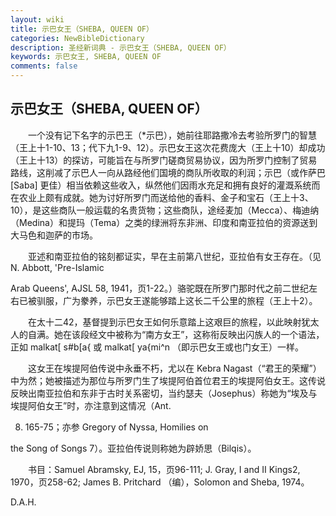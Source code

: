 ```yaml
---
layout: wiki
title: 示巴女王（SHEBA, QUEEN OF）
categories: NewBibleDictionary
description: 圣经新词典 - 示巴女王（SHEBA, QUEEN OF）
keywords: 示巴女王, SHEBA, QUEEN OF
comments: false
---
```


## 示巴女王（SHEBA, QUEEN OF）

　　一个没有记下名字的示巴王（*示巴），她前往耶路撒冷去考验所罗门的智慧（王上十1-10、13；代下九1-9、12）。示巴女王这次花费庞大（王上十10）却成功（王上十13）的探访，可能旨在与所罗门磋商贸易协议，因为所罗门控制了贸易路线，这削减了示巴人一向从路经他们国境的商队所收取的利润；示巴（或作萨巴 [Saba] 更佳）相当依赖这些收入，纵然他们因雨水充足和拥有良好的灌溉系统而在农业上颇有成就。她为讨好所罗门而送给他的香料、金子和宝石（王上十3、10），是这些商队一般运载的名贵货物；这些商队，途经麦加（Mecca）、梅迪纳（Medina）和提玛（Tema）之类的绿洲将东非洲、印度和南亚拉伯的资源送到大马色和迦萨的市场。

　　亚述和南亚拉伯的铭刻都证实，早在主前第八世纪，亚拉伯有女王存在。（见 N. Abbott, 'Pre-Islamic

Arab Queens', AJSL 58, 1941，页1-22。）骆驼既在所罗门那时代之前二世纪左右已被驯服，广为豢养，示巴女王遂能够踏上这长二千公里的旅程（王上十2）。

　　在太十二42，基督提到示巴女王如何乐意踏上这艰巨的旅程，以此映射犹太人的自满。她在该段经文中被称为“南方女王”，这称衔反映出闪族人的一个语法，正如 malkat[ s#b[a{ 或 malkat[ ya{mi^n （即示巴女王或也门女王）一样。

　　这女王在埃提阿伯传说中永垂不朽，尤以在 Kebra Nagast（“君王的荣耀”）中为然；她被描述为那位与所罗门生了埃提阿伯首位君王的埃提阿伯女王。这传说反映出南亚拉伯和东非于古时关系密切，当约瑟夫（Josephus）称她为“埃及与埃提阿伯女王”时，亦注意到这情况（Ant.

8. 165-75；亦参 Gregory of Nyssa, Homilies on

the Song of Songs 7）。亚拉伯传说则称她为辟娇思（Bilqis）。

　　书目：Samuel Abramsky, EJ, 15，页96-111; J. Gray, I and II Kings2, 1970，页258-62; James B. Pritchard （编），Solomon and Sheba, 1974。

D.A.H.








